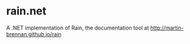 # rain.net
A .NET implementation of Rain, the documentation tool at http://martin-brennan.github.io/rain
